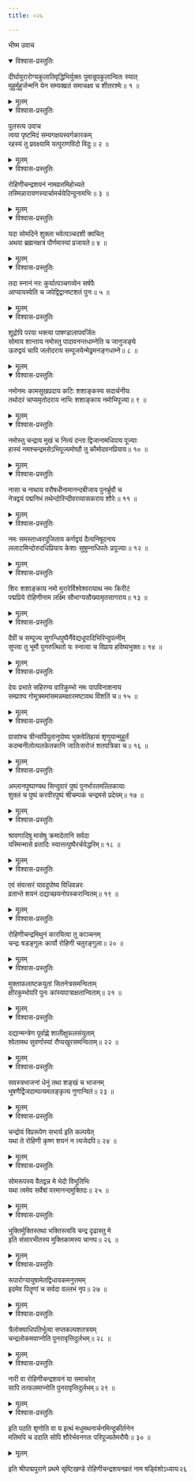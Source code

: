 ```yaml
---
title: ०२६

---
```

भीष्म उवाच  

<details open><summary>विश्वास-प्रस्तुतिः</summary>

दीर्घायुरारोग्यकुलातिवृद्धिभिर्युक्तः पुमान्रूपकुलान्वितः स्यात्  
मुहुर्मुहुर्जन्मनि येन सम्यक्व्रतं समाचक्ष्व च शीतरश्मेः॥ १ ॥
</details>

<details><summary>मूलम्</summary>

दीर्घायुरारोग्यकुलातिवृद्धिभिर्युक्तः पुमान्रूपकुलान्वितः स्यात्  
मुहुर्मुहुर्जन्मनि येन सम्यक्व्रतं समाचक्ष्व च शीतरश्मेः॥ १ ॥
</details>



<details open><summary>विश्वास-प्रस्तुतिः</summary>

पुलस्त्य उवाच  
त्वया पृष्टमिदं सम्यगक्षयस्वर्गकारकम्  
रहस्यं तु प्रवक्ष्यामि यत्पुराणविदो विदुः॥ २ ॥
</details>

<details><summary>मूलम्</summary>

पुलस्त्य उवाच  
त्वया पृष्टमिदं सम्यगक्षयस्वर्गकारकम्  
रहस्यं तु प्रवक्ष्यामि यत्पुराणविदो विदुः॥ २ ॥
</details>



<details open><summary>विश्वास-प्रस्तुतिः</summary>

रोहिणीचन्द्रशयनं नामव्रतमिहोच्यते  
तस्मिन्नारायणस्यार्चामर्चयेदिन्दुनामभिः॥ ३ ॥
</details>

<details><summary>मूलम्</summary>

रोहिणीचन्द्रशयनं नामव्रतमिहोच्यते  
तस्मिन्नारायणस्यार्चामर्चयेदिन्दुनामभिः॥ ३ ॥
</details>



<details open><summary>विश्वास-प्रस्तुतिः</summary>

यदा सोमदिने शुक्ला भवेत्पञ्चदशी क्वचित्  
अथवा ब्रह्मनक्षत्रं पौर्णमास्यां प्रजायते॥ ४ ॥
</details>

<details><summary>मूलम्</summary>

यदा सोमदिने शुक्ला भवेत्पञ्चदशी क्वचित्  
अथवा ब्रह्मनक्षत्रं पौर्णमास्यां प्रजायते॥ ४ ॥
</details>



<details open><summary>विश्वास-प्रस्तुतिः</summary>

तदा स्नानं नरः कुर्यात्पञ्चगव्येन सर्षपैः  
आप्यायस्वेति च जपेद्विद्वानष्टशतं पुनः॥ ५ ॥
</details>

<details><summary>मूलम्</summary>

तदा स्नानं नरः कुर्यात्पञ्चगव्येन सर्षपैः  
आप्यायस्वेति च जपेद्विद्वानष्टशतं पुनः॥ ५ ॥
</details>



<details open><summary>विश्वास-प्रस्तुतिः</summary>

शूद्रोपि परया भक्त्या पाषण्डालापवर्जितः  
सोमाय शान्ताय नमोस्तु पादावनन्तधाम्नेति च जानुजङ्घे  
ऊरुद्वयं चापि जलोदराय सम्पूजयेन्मेढ्रमनङ्गधाम्ने॥ ८ ॥
</details>

<details><summary>मूलम्</summary>

शूद्रोपि परया भक्त्या पाषण्डालापवर्जितः  
सोमाय शान्ताय नमोस्तु पादावनन्तधाम्नेति च जानुजङ्घे  
ऊरुद्वयं चापि जलोदराय सम्पूजयेन्मेढ्रमनङ्गधाम्ने॥ ८ ॥
</details>



<details open><summary>विश्वास-प्रस्तुतिः</summary>

नमोनमः कामसुखप्रदाय कटिः शशाङ्कस्य सदार्चनीयः  
तथोदरं चाप्यमृतोदराय नाभिः शशाङ्काय नमोभिपूज्या॥ ९ ॥
</details>

<details><summary>मूलम्</summary>

नमोनमः कामसुखप्रदाय कटिः शशाङ्कस्य सदार्चनीयः  
तथोदरं चाप्यमृतोदराय नाभिः शशाङ्काय नमोभिपूज्या॥ ९ ॥
</details>



<details open><summary>विश्वास-प्रस्तुतिः</summary>

नमोस्तु चन्द्राय मुखं च नित्यं दन्ता द्विजानामधिपाय पूज्याः  
हास्यं नमश्चन्द्रमसेऽभिपूज्यमोष्ठौ तु कौमोदवनप्रियाय॥ १० ॥
</details>

<details><summary>मूलम्</summary>

नमोस्तु चन्द्राय मुखं च नित्यं दन्ता द्विजानामधिपाय पूज्याः  
हास्यं नमश्चन्द्रमसेऽभिपूज्यमोष्ठौ तु कौमोदवनप्रियाय॥ १० ॥
</details>



<details open><summary>विश्वास-प्रस्तुतिः</summary>

नासा च नाथाय वरौषधीनामानन्दबीजाय पुनर्भ्रुवौ च  
नेत्रद्वयं पद्मनिभं तथेन्दोरिन्दीवरव्यासकराय शौरेः॥ ११ ॥
</details>

<details><summary>मूलम्</summary>

नासा च नाथाय वरौषधीनामानन्दबीजाय पुनर्भ्रुवौ च  
नेत्रद्वयं पद्मनिभं तथेन्दोरिन्दीवरव्यासकराय शौरेः॥ ११ ॥
</details>



<details open><summary>विश्वास-प्रस्तुतिः</summary>

नमः समस्ताध्वरपूजिताय कर्णद्वयं दैत्यनिषूदनाय  
ललाटमिन्दोरुदधिप्रियाय केशाः सुषुम्नाधिपतेः प्रपूज्याः॥ १२ ॥
</details>

<details><summary>मूलम्</summary>

नमः समस्ताध्वरपूजिताय कर्णद्वयं दैत्यनिषूदनाय  
ललाटमिन्दोरुदधिप्रियाय केशाः सुषुम्नाधिपतेः प्रपूज्याः॥ १२ ॥
</details>



<details open><summary>विश्वास-प्रस्तुतिः</summary>

शिरः शशाङ्काय नमो मुरारेर्विश्वेश्वरायाथ नमः किरीटं  
पद्मप्रिये रोहिणीनाम लक्ष्मि सौभाग्यसौख्यामृतसागराय॥ १३ ॥
</details>

<details><summary>मूलम्</summary>

शिरः शशाङ्काय नमो मुरारेर्विश्वेश्वरायाथ नमः किरीटं  
पद्मप्रिये रोहिणीनाम लक्ष्मि सौभाग्यसौख्यामृतसागराय॥ १३ ॥
</details>



<details open><summary>विश्वास-प्रस्तुतिः</summary>

दैवीं च सम्पूज्य सुगन्धिपुष्पैर्नैवेद्यधूपादिभिरिन्दुपत्नीम्  
सुप्त्वा तु भूमौ पुनरुत्थितो यः स्नात्वा च विप्राय हविष्यभुक्तः॥ १४ ॥
</details>

<details><summary>मूलम्</summary>

दैवीं च सम्पूज्य सुगन्धिपुष्पैर्नैवेद्यधूपादिभिरिन्दुपत्नीम्  
सुप्त्वा तु भूमौ पुनरुत्थितो यः स्नात्वा च विप्राय हविष्यभुक्तः॥ १४ ॥
</details>



<details open><summary>विश्वास-प्रस्तुतिः</summary>

देयः प्रभाते सहिरण्य वारिकुम्भो नमः पापविनाशनाय  
सम्प्राश्य गोमूत्रममांसमन्नमक्षारमष्टावथ विंशतिं च॥ १५ ॥
</details>

<details><summary>मूलम्</summary>

देयः प्रभाते सहिरण्य वारिकुम्भो नमः पापविनाशनाय  
सम्प्राश्य गोमूत्रममांसमन्नमक्षारमष्टावथ विंशतिं च॥ १५ ॥
</details>



<details open><summary>विश्वास-प्रस्तुतिः</summary>

ग्रासांश्च त्रीन्सर्पियुतानुपोष्य भुक्त्वेतिहासं शृणुयान्मुहूर्तं  
कदम्बनीलोत्पलकेतकानि जातिःसरोजं शतपत्रिका च॥ १६ ॥
</details>

<details><summary>मूलम्</summary>

ग्रासांश्च त्रीन्सर्पियुतानुपोष्य भुक्त्वेतिहासं शृणुयान्मुहूर्तं  
कदम्बनीलोत्पलकेतकानि जातिःसरोजं शतपत्रिका च॥ १६ ॥
</details>



<details open><summary>विश्वास-प्रस्तुतिः</summary>

अम्लानपुष्पाण्यथ सिन्दुवारं पुष्पं पुनर्भारतमल्लिकायाः  
शुक्लं च पुष्पं करवीरपुष्पं श्रीचम्पकं चन्द्रमसे प्रदेयम्॥ १७ ॥
</details>

<details><summary>मूलम्</summary>

अम्लानपुष्पाण्यथ सिन्दुवारं पुष्पं पुनर्भारतमल्लिकायाः  
शुक्लं च पुष्पं करवीरपुष्पं श्रीचम्पकं चन्द्रमसे प्रदेयम्॥ १७ ॥
</details>



<details open><summary>विश्वास-प्रस्तुतिः</summary>

श्रावणादिषु मासेषु क्रमादेतानि सर्वदा  
यस्मिन्मासे व्रतादिः स्यात्तत्पुष्पैरर्चयेद्धरिम्॥ १८ ॥
</details>

<details><summary>मूलम्</summary>

श्रावणादिषु मासेषु क्रमादेतानि सर्वदा  
यस्मिन्मासे व्रतादिः स्यात्तत्पुष्पैरर्चयेद्धरिम्॥ १८ ॥
</details>



<details open><summary>विश्वास-प्रस्तुतिः</summary>

एवं संवत्सरं यावदुपोष्य विधिवन्नरः  
व्रतान्ते शयनं दद्याच्छयनोपस्करान्वितम्॥ १९ ॥
</details>

<details><summary>मूलम्</summary>

एवं संवत्सरं यावदुपोष्य विधिवन्नरः  
व्रतान्ते शयनं दद्याच्छयनोपस्करान्वितम्॥ १९ ॥
</details>



<details open><summary>विश्वास-प्रस्तुतिः</summary>

रोहिणीचन्द्रमिथुनं कारयित्वा तु काञ्चनम्  
चन्द्रः षडङ्गुलः कार्यो रोहिणी चतुरङ्गुला॥ २० ॥
</details>

<details><summary>मूलम्</summary>

रोहिणीचन्द्रमिथुनं कारयित्वा तु काञ्चनम्  
चन्द्रः षडङ्गुलः कार्यो रोहिणी चतुरङ्गुला॥ २० ॥
</details>



<details open><summary>विश्वास-प्रस्तुतिः</summary>

मुक्ताफलाष्टकयुतां सितनेत्रसमन्विताम्  
क्षीरकुम्भोपरि पुनः कांस्यपात्राक्षतान्विताम्॥ २१ ॥
</details>

<details><summary>मूलम्</summary>

मुक्ताफलाष्टकयुतां सितनेत्रसमन्विताम्  
क्षीरकुम्भोपरि पुनः कांस्यपात्राक्षतान्विताम्॥ २१ ॥
</details>



<details open><summary>विश्वास-प्रस्तुतिः</summary>

दद्यान्मन्त्रेण पूर्वाह्णे शालीक्षुफलसंयुताम्  
श्वेतामथ सुवर्णास्यां रौप्यखुरसमन्विताम्॥ २२ ॥
</details>

<details><summary>मूलम्</summary>

दद्यान्मन्त्रेण पूर्वाह्णे शालीक्षुफलसंयुताम्  
श्वेतामथ सुवर्णास्यां रौप्यखुरसमन्विताम्॥ २२ ॥
</details>



<details open><summary>विश्वास-प्रस्तुतिः</summary>

सवस्त्रभाजनां धेनुं तथा शङ्खं च भाजनम्  
भूषणैर्द्विजदाम्पत्यमलङ्कृत्य गुणान्वितं॥ २३ ॥
</details>

<details><summary>मूलम्</summary>

सवस्त्रभाजनां धेनुं तथा शङ्खं च भाजनम्  
भूषणैर्द्विजदाम्पत्यमलङ्कृत्य गुणान्वितं॥ २३ ॥
</details>



<details open><summary>विश्वास-प्रस्तुतिः</summary>

चन्द्रोयं विप्ररूपेण सभार्य इति कल्पयेत्  
यथा ते रोहिणी कृष्ण शयनं न त्यजेदपि॥ २४ ॥
</details>

<details><summary>मूलम्</summary>

चन्द्रोयं विप्ररूपेण सभार्य इति कल्पयेत्  
यथा ते रोहिणी कृष्ण शयनं न त्यजेदपि॥ २४ ॥
</details>



<details open><summary>विश्वास-प्रस्तुतिः</summary>

सोमरूपस्य वैतद्वन्न मे भेदो विभूतिभिः  
यथा त्वमेव सर्वेषां परमानन्दमुक्तिदः॥ २५ ॥
</details>

<details><summary>मूलम्</summary>

सोमरूपस्य वैतद्वन्न मे भेदो विभूतिभिः  
यथा त्वमेव सर्वेषां परमानन्दमुक्तिदः॥ २५ ॥
</details>



<details open><summary>विश्वास-प्रस्तुतिः</summary>

भुक्तिर्मुक्तिस्तथा भक्तिस्त्वयि चन्द्र दृढास्तु मे  
इति संसारभीतस्य मुक्तिकामस्य चानघ॥ २६ ॥
</details>

<details><summary>मूलम्</summary>

भुक्तिर्मुक्तिस्तथा भक्तिस्त्वयि चन्द्र दृढास्तु मे  
इति संसारभीतस्य मुक्तिकामस्य चानघ॥ २६ ॥
</details>



<details open><summary>विश्वास-प्रस्तुतिः</summary>

रूपारोग्यायुषामेतद्विधायकमनुत्तमम्  
इदमेव पितॄणां च सर्वदा वल्लभं नृप॥ २७ ॥
</details>

<details><summary>मूलम्</summary>

रूपारोग्यायुषामेतद्विधायकमनुत्तमम्  
इदमेव पितॄणां च सर्वदा वल्लभं नृप॥ २७ ॥
</details>



<details open><summary>विश्वास-प्रस्तुतिः</summary>

त्रैलोक्याधिपतिर्भूत्वा सप्तकल्पशतत्रयम्  
चन्द्रलोकमवाप्नोति पुनरावृत्तिदुर्लभम्॥ २८ ॥
</details>

<details><summary>मूलम्</summary>

त्रैलोक्याधिपतिर्भूत्वा सप्तकल्पशतत्रयम्  
चन्द्रलोकमवाप्नोति पुनरावृत्तिदुर्लभम्॥ २८ ॥
</details>



<details open><summary>विश्वास-प्रस्तुतिः</summary>

नारी वा रोहिणीचन्द्रशयनं या समाचरेत्  
सापि तत्फलमाप्नोति पुनरावृत्तिदुर्लभम्॥ २९ ॥
</details>

<details><summary>मूलम्</summary>

नारी वा रोहिणीचन्द्रशयनं या समाचरेत्  
सापि तत्फलमाप्नोति पुनरावृत्तिदुर्लभम्॥ २९ ॥
</details>



<details open><summary>विश्वास-प्रस्तुतिः</summary>

इति पठति शृणोति वा य इत्थं मधुमथनार्चनमिन्दुकीर्तनेन  
मतिमपि च ददाति सोपि शौरेर्भवनगतः परिपूज्यतेमरौघैः॥ ३० ॥
</details>

<details><summary>मूलम्</summary>

इति पठति शृणोति वा य इत्थं मधुमथनार्चनमिन्दुकीर्तनेन  
मतिमपि च ददाति सोपि शौरेर्भवनगतः परिपूज्यतेमरौघैः॥ ३० ॥
</details>


इति श्रीपाद्मपुराणे प्रथमे सृष्टिखण्डे रोहिणीचन्द्रशयनव्रतं नाम षड्विंशोऽध्यायः२६